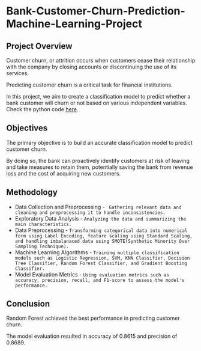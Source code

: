 # Bank-Customer-Churn-Prediction-Machine-Learning-Project
## Project Overview
Customer churn, or attrition occurs when customers cease their relationship with the company by closing accounts or discontinuing the use of its services. 

Predicting customer churn is a critical task for financial institutions. 

In this project, we aim to create a classification model to predict whether a bank customer will churn or not based on various independent variables.
Check the python code <a href ="https://github.com/aditijaiiin/Bank-Customer-Churn-Prediction-Machine-Learning-Project/blob/main/Bank%20Customer%20Churn%20Prediction.ipynb"> here</a>.

## Objectives
The primary objective is to build an accurate classification model to predict customer churn. 

By doing so, the bank can proactively identify customers at risk of leaving and take measures to retain them, potentially saving the bank from revenue loss and the cost of acquiring new customers.

## Methodology
- Data Collection and Preprocessing - ` Gathering relevant data and cleaning and preprocessing it to handle inconsistencies.`
- Exploratory Data Analysis - `Analyzing the data and summarizing the main characteristics.`
- Data Preprocessing - `Transforming categorical data into numerical form using Label Encoding, feature scaling using Standard Scaling, and handling imbalanaced data using SMOTE(Synthetic Minority Over Sampling Technique).`
- Machine Learning Algorithms - `Training multiple classification models such as Logistic Regression, SVM, KNN Classifier, Decision Tree Classifier, Random Forest Classifier, and Gradient Boosting Classifier.`
- Model Evaluation Metrics - `Using evaluation metrics such as accuracy, precision, recall, and F1-score to assess the model's performance.`


## Conclusion
Random Forest achieved the best performance in predicting customer churn. 

The model evaluation resulted in accuracy of 0.8615 and precision of 0.8689.
